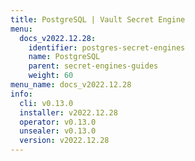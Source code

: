 ```yaml
---
title: PostgreSQL | Vault Secret Engine
menu:
  docs_v2022.12.28:
    identifier: postgres-secret-engines
    name: PostgreSQL
    parent: secret-engines-guides
    weight: 60
menu_name: docs_v2022.12.28
info:
  cli: v0.13.0
  installer: v2022.12.28
  operator: v0.13.0
  unsealer: v0.13.0
  version: v2022.12.28
---
```


